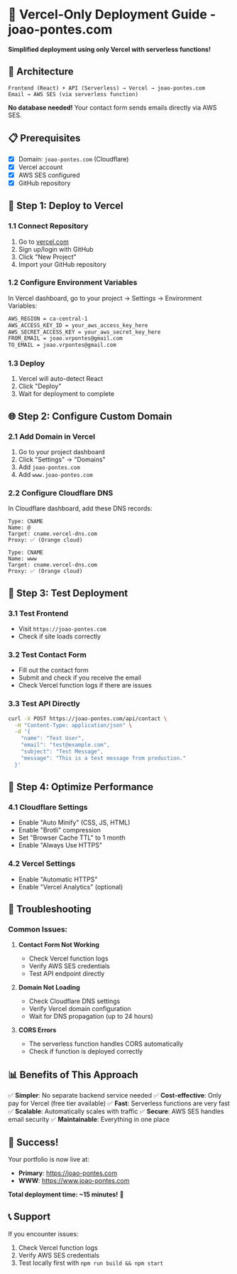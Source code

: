 # 🚀 Vercel-Only Deployment Guide - joao-pontes.com

**Simplified deployment using only Vercel with serverless functions!**

## 🎯 Architecture

```
Frontend (React) + API (Serverless) → Vercel → joao-pontes.com
Email → AWS SES (via serverless function)
```

**No database needed!** Your contact form sends emails directly via AWS SES.

## 📋 Prerequisites

- [x] Domain: `joao-pontes.com` (Cloudflare)
- [x] Vercel account
- [x] AWS SES configured
- [x] GitHub repository

## 🚀 Step 1: Deploy to Vercel

### 1.1 Connect Repository
1. Go to [vercel.com](https://vercel.com)
2. Sign up/login with GitHub
3. Click "New Project"
4. Import your GitHub repository

### 1.2 Configure Environment Variables
In Vercel dashboard, go to your project → Settings → Environment Variables:

```bash
AWS_REGION = ca-central-1
AWS_ACCESS_KEY_ID = your_aws_access_key_here
AWS_SECRET_ACCESS_KEY = your_aws_secret_key_here
FROM_EMAIL = joao.vrpontes@gmail.com
TO_EMAIL = joao.vrpontes@gmail.com
```

### 1.3 Deploy
1. Vercel will auto-detect React
2. Click "Deploy"
3. Wait for deployment to complete

## 🌐 Step 2: Configure Custom Domain

### 2.1 Add Domain in Vercel
1. Go to your project dashboard
2. Click "Settings" → "Domains"
3. Add `joao-pontes.com`
4. Add `www.joao-pontes.com`

### 2.2 Configure Cloudflare DNS
In Cloudflare dashboard, add these DNS records:

```
Type: CNAME
Name: @
Target: cname.vercel-dns.com
Proxy: ✅ (Orange cloud)

Type: CNAME  
Name: www
Target: cname.vercel-dns.com
Proxy: ✅ (Orange cloud)
```

## 🧪 Step 3: Test Deployment

### 3.1 Test Frontend
- Visit `https://joao-pontes.com`
- Check if site loads correctly

### 3.2 Test Contact Form
- Fill out the contact form
- Submit and check if you receive the email
- Check Vercel function logs if there are issues

### 3.3 Test API Directly
```bash
curl -X POST https://joao-pontes.com/api/contact \
  -H "Content-Type: application/json" \
  -d '{
    "name": "Test User",
    "email": "test@example.com",
    "subject": "Test Message",
    "message": "This is a test message from production."
  }'
```

## 🔧 Step 4: Optimize Performance

### 4.1 Cloudflare Settings
- Enable "Auto Minify" (CSS, JS, HTML)
- Enable "Brotli" compression
- Set "Browser Cache TTL" to 1 month
- Enable "Always Use HTTPS"

### 4.2 Vercel Settings
- Enable "Automatic HTTPS"
- Enable "Vercel Analytics" (optional)

## 🚨 Troubleshooting

### Common Issues:

1. **Contact Form Not Working**
   - Check Vercel function logs
   - Verify AWS SES credentials
   - Test API endpoint directly

2. **Domain Not Loading**
   - Check Cloudflare DNS settings
   - Verify Vercel domain configuration
   - Wait for DNS propagation (up to 24 hours)

3. **CORS Errors**
   - The serverless function handles CORS automatically
   - Check if function is deployed correctly

## 📊 Benefits of This Approach

✅ **Simpler**: No separate backend service needed
✅ **Cost-effective**: Only pay for Vercel (free tier available)
✅ **Fast**: Serverless functions are very fast
✅ **Scalable**: Automatically scales with traffic
✅ **Secure**: AWS SES handles email security
✅ **Maintainable**: Everything in one place

## 🎉 Success!

Your portfolio is now live at:
- **Primary**: https://joao-pontes.com
- **WWW**: https://www.joao-pontes.com

**Total deployment time: ~15 minutes!** 🚀

## 📞 Support

If you encounter issues:
1. Check Vercel function logs
2. Verify AWS SES credentials
3. Test locally first with `npm run build && npm start`
